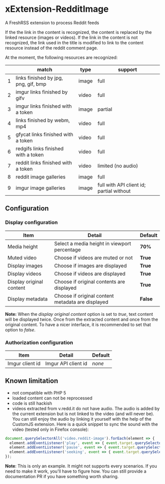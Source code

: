 # xExtension-RedditImage
A FreshRSS extension to process Reddit feeds

If the the link in the content is recognized, the content is replaced by the linked resource (images or videos).
If the link in the content is not recognized, the link used in the title is modified to link to the content resource instead of the reddit comment page.

At the moment, the following resources are recognized:

&nbsp; |match | type | support
-------|------|------|--------
1 | links finished by jpg, png, gif, bmp | image | full
2 | imgur links finished by gifv | video | full
3 | imgur links finished with a token | image | partial
4 | links finished by webm, mp4 | video | full
5 | gfycat links finished with a token | video | full
6 | redgifs links finished with a token | video | full
7 | reddit links finished with a token | video | limited (no audio)
8 | reddit image galleries | image | full
9 | imgur image galleries | image | full with API client id; partial without

## Configuration
### Display configuration

Item | Detail | Default
-----|--------|--------
Media height | Select a media height in viewport percentage | **70%**
Muted video | Choose if videos are muted or not | **True**
Display images | Choose if images are displayed | **True**
Display videos | Choose if videos are displayed | **True**
Display original content | Choose if original contents are displayed | **True**
Display metadata | Choose if original content metadata are displayed | **False**

**Note:**
When the *display original content* option is set to *true*, text content will be displayed twice. Once from the extracted content and once from the original content. To have a nicer interface, it is recommended to set that option to *false*.

### Authorization configuration

Item | Detail | Default
-----|--------|--------
Imgur client id | Imgur API client id | _none_

## Known limitation
- not compatible with PHP 5
- loaded content can not be reprocessed
- code is still hackish
- videos extracted from v.redd.it do not have audio. The audio is added by the current extension but is not linked to the video (and will never be). You can still enjoy the audio by linking it yourself with the help of the CustomJS extension. Here is a quick snippet to sync the sound with the video (tested only in Firefox console):
```js
document.querySelectorAll('video.reddit-image').forEach(element => {
  element.addEventListener('play', event => { event.target.querySelector('audio').play(); })
  element.addEventListener('pause', event => { event.target.querySelector('audio').pause(); })
  element.addEventListener('seeking', event => { event.target.querySelector('audio').currentTime = event.target.currentTime })
});
```
**Note**: This is only an example. It might not supports every scenarios. If you need to make it work, you'll have to figure how. You can still provide a documentation PR if you have something worth sharing.
